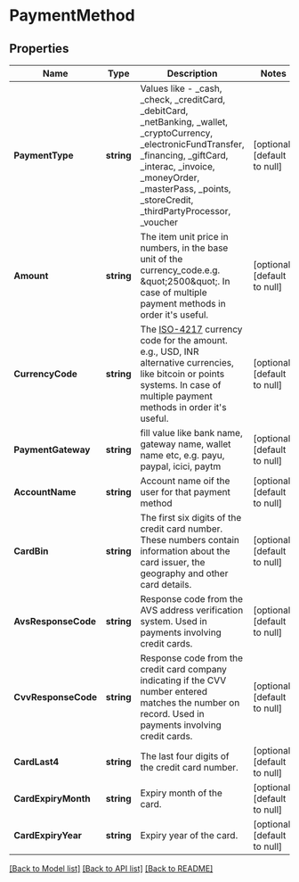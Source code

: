 # PaymentMethod

## Properties
Name | Type | Description | Notes
------------ | ------------- | ------------- | -------------
**PaymentType** | **string** | Values like - _cash, _check, _creditCard, _debitCard, _netBanking, _wallet, _cryptoCurrency, _electronicFundTransfer, _financing, _giftCard, _interac, _invoice, _moneyOrder, _masterPass, _points, _storeCredit, _thirdPartyProcessor, _voucher | [optional] [default to null]
**Amount** | **string** | The item unit price in numbers, in the base unit of the currency_code.e.g. \&quot;2500\&quot;. In case of multiple payment methods in order it&#39;s useful. | [optional] [default to null]
**CurrencyCode** | **string** | The [ISO-4217](http://en.wikipedia.org/wiki/ISO_4217) currency code for the amount. e.g., USD, INR alternative currencies, like bitcoin or points systems. In case of multiple payment methods in order it&#39;s useful. | [optional] [default to null]
**PaymentGateway** | **string** | fill value like bank name, gateway name, wallet name etc, e.g. payu, paypal, icici, paytm | [optional] [default to null]
**AccountName** | **string** | Account name oif the user for that payment method | [optional] [default to null]
**CardBin** | **string** | The first six digits of the credit card number. These numbers contain information about the card issuer, the geography and other card details. | [optional] [default to null]
**AvsResponseCode** | **string** | Response code from the AVS address verification system. Used in payments involving credit cards. | [optional] [default to null]
**CvvResponseCode** | **string** | Response code from the credit card company indicating if the CVV number entered matches the number on record. Used in payments involving credit cards. | [optional] [default to null]
**CardLast4** | **string** | The last four digits of the credit card number. | [optional] [default to null]
**CardExpiryMonth** | **string** | Expiry month of the card. | [optional] [default to null]
**CardExpiryYear** | **string** | Expiry year of the card. | [optional] [default to null]

[[Back to Model list]](../README.md#documentation-for-models) [[Back to API list]](../README.md#documentation-for-api-endpoints) [[Back to README]](../README.md)


